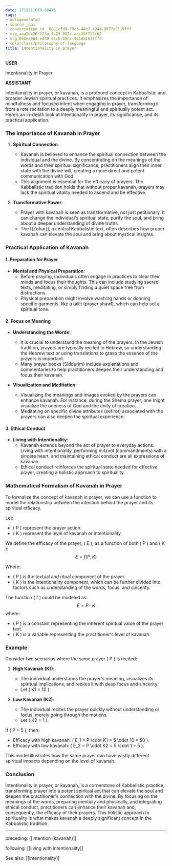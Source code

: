 ```yaml
---
date: 1719211669.60475
tags:
- autogenerated
- source__oai
- conversation_id__0881cfd0-79c5-44e7-a244-8677a5119fff
- msg_aaa2dc26-223a-4c25-987c-acc35f753f62
- msg_0e8ea964-e430-44cb-b8dc-961da163fffc
- colorclass/philosophy-of-language
title: intentionality in prayer
---
```


**USER**

Intentionality in Prayer


**ASSISTANT**

Intentionality in prayer, or kavanah, is a profound concept in Kabbalistic and broader Jewish spiritual practices. It emphasizes the importance of mindfulness and focused intent when engaging in prayer, transforming it from a rote recitation to a deeply meaningful and spiritually potent act. Here’s an in-depth look at intentionality in prayer, its significance, and its practical application.

### The Importance of Kavanah in Prayer

1. **Spiritual Connection**:
    - Kavanah is believed to enhance the spiritual connection between the individual and the divine. By concentrating on the meanings of the words and their spiritual significance, practitioners align their inner state with the divine will, creating a more direct and potent communication with God.
    - This alignment is essential for the efficacy of prayers. The Kabbalistic tradition holds that without proper kavanah, prayers may lack the spiritual vitality needed to ascend and be effective.

2. **Transformative Power**:
    - Prayer with kavanah is seen as transformative, not just petitionary. It can change the individual's spiritual state, purify the soul, and bring about a deeper understanding of divine truths.
    - The [[Zohar]], a central Kabbalistic text, often describes how proper kavanah can elevate the soul and bring about mystical insights.

### Practical Application of Kavanah

#### 1. **Preparation for Prayer**
   - **Mental and Physical Preparation**:
     - Before praying, individuals often engage in practices to clear their minds and focus their thoughts. This can include studying sacred texts, meditating, or simply finding a quiet space free from distractions.
     - Physical preparation might involve washing hands or donning specific garments, like a tallit (prayer shawl), which can help set a spiritual tone.

#### 2. **Focus on Meaning**
   - **Understanding the Words**:
     - It is crucial to understand the meaning of the prayers. In the Jewish tradition, prayers are typically recited in Hebrew, so understanding the Hebrew text or using translations to grasp the essence of the prayers is important.
     - Many prayer books (Siddurim) include explanations and commentaries to help practitioners deepen their understanding and focus their kavanah.

   - **Visualization and Meditation**:
     - Visualizing the meanings and images evoked by the prayers can enhance kavanah. For instance, during the Shema prayer, one might visualize the oneness of God and the unity of creation.
     - Meditating on specific divine attributes (sefirot) associated with the prayers can also deepen the spiritual experience.

#### 3. **Ethical Conduct**
   - **Living with Intentionality**:
     - Kavanah extends beyond the act of prayer to everyday actions. Living with intentionality, performing mitzvot (commandments) with a sincere heart, and maintaining ethical conduct are all expressions of kavanah.
     - Ethical conduct reinforces the spiritual state needed for effective prayer, creating a holistic approach to spirituality.

### Mathematical Formalism of Kavanah in Prayer

To formalize the concept of kavanah in prayer, we can use a function to model the relationship between the intention behind the prayer and its spiritual efficacy.

Let:
- \( P \) represent the prayer action.
- \( K \) represent the level of kavanah or intentionality.

We define the efficacy of the prayer, \( E \), as a function of both \( P \) and \( K \):
$$ E = f(P, K) $$

Where:
- \( P \) is the textual and ritual component of the prayer.
- \( K \) is the intentionality component, which can be further divided into factors such as understanding of the words, focus, and sincerity.

The function \( f \) could be modeled as:
$$ E = P \cdot K $$
where:
- \( P \) is a constant representing the inherent spiritual value of the prayer text.
- \( K \) is a variable representing the practitioner's level of kavanah.

### Example

Consider two scenarios where the same prayer \( P \) is recited:

1. **High Kavanah (K1)**:
   - The individual understands the prayer's meaning, visualizes its spiritual implications, and recites it with deep focus and sincerity.
   - Let \( K1 = 10 \).

2. **Low Kavanah (K2)**:
   - The individual recites the prayer quickly without understanding or focus, merely going through the motions.
   - Let \( K2 = 1 \).

If \( P = 5 \), then:
- Efficacy with high kavanah: \( E_1 = P \cdot K1 = 5 \cdot 10 = 50 \).
- Efficacy with low kavanah: \( E_2 = P \cdot K2 = 5 \cdot 1 = 5 \).

This model illustrates how the same prayer can have vastly different spiritual impacts depending on the level of kavanah.

### Conclusion

Intentionality in prayer, or kavanah, is a cornerstone of Kabbalistic practice, transforming prayer into a potent spiritual act that can elevate the soul and deepen the practitioner's connection with the divine. By focusing on the meanings of the words, preparing mentally and physically, and integrating ethical conduct, practitioners can enhance their kavanah and, consequently, the efficacy of their prayers. This holistic approach to spirituality is what makes kavanah a deeply significant concept in the Kabbalistic tradition.


---

preceding: [[intention (kavanah)]]  


following: [[living with intentionality]]

See also: [[intentionality]]